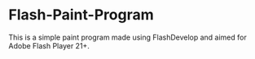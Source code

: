 # Flash-Paint-Program
This is a simple paint program made using FlashDevelop and aimed for Adobe Flash Player 21+.
